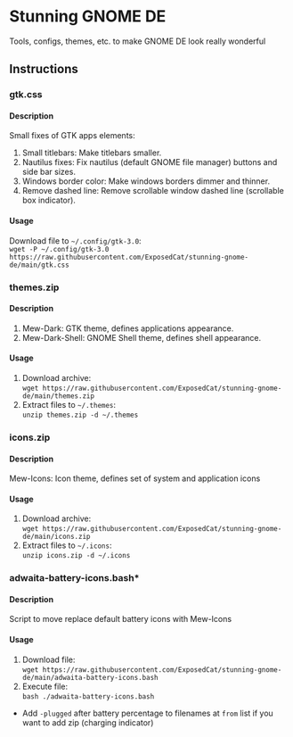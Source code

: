 # Stunning GNOME DE
Tools, configs, themes, etc. to make GNOME DE look really wonderful 
## Instructions
### gtk.css
#### Description
Small fixes of GTK apps elements:
1. Small titlebars: Make titlebars smaller.
2. Nautilus fixes: Fix nautilus (default GNOME file manager) buttons and side bar sizes.
3. Windows border color: Make windows borders dimmer and thinner.
4. Remove dashed line: Remove scrollable window dashed line (scrollable box indicator).
#### Usage
Download file to `~/.config/gtk-3.0`:  
`wget -P ~/.config/gtk-3.0 https://raw.githubusercontent.com/ExposedCat/stunning-gnome-de/main/gtk.css`
### themes.zip
#### Description
1. Mew-Dark: GTK theme, defines applications appearance.
2. Mew-Dark-Shell: GNOME Shell theme, defines shell appearance.
#### Usage
1. Download archive:  
`wget https://raw.githubusercontent.com/ExposedCat/stunning-gnome-de/main/themes.zip`
2. Extract files to `~/.themes`:  
`unzip themes.zip -d ~/.themes`
### icons.zip
#### Description
Mew-Icons: Icon theme, defines set of system and application icons
#### Usage
1. Download archive:  
`wget https://raw.githubusercontent.com/ExposedCat/stunning-gnome-de/main/icons.zip`
2. Extract files to `~/.icons`:  
`unzip icons.zip -d ~/.icons`
### adwaita-battery-icons.bash*
#### Description
Script to move replace default battery icons with Mew-Icons
#### Usage
1. Download file:  
`wget https://raw.githubusercontent.com/ExposedCat/stunning-gnome-de/main/adwaita-battery-icons.bash`
2. Execute file:  
`bash ./adwaita-battery-icons.bash`
* Add `-plugged` after battery percentage to filenames at `from` list if you want to add zip (charging indicator)
